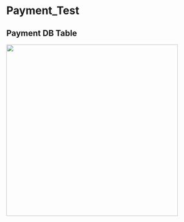 # Payment_Test


Payment DB Table
-----------
<div>
<img width="450" src="https://user-images.githubusercontent.com/40882598/82111918-5de4b100-9783-11ea-9f05-8e28e76a8054.png">
</div>
